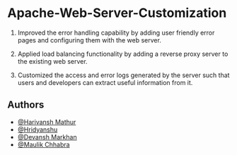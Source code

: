 # Apache-Web-Server-Customization

1. Improved the error handling capability by adding user friendly error pages and configuring them with the web server.

2. Applied load balancing functionality by adding a reverse proxy server to the existing web server.

3. Customized the access and error logs generated by the server such that users and developers can extract useful information from it.


## Authors

- [@Harivansh Mathur](https://github.com/Harivansh8888)
- [@Hridyanshu](https://github.com/Hridyanshu)
- [@Devansh Markhan](https://github.com/markandevansh99)
- [@Maulik Chhabra](https://github.com/Maulikchhabra)

  
